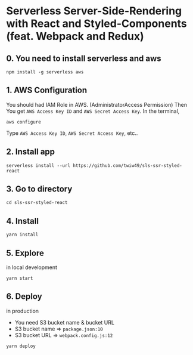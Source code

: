 # Serverless Server-Side-Rendering with React and Styled-Components (feat. Webpack and Redux)

## 0. You need to install serverless and aws
```
npm install -g serverless aws
```

## 1. AWS Configuration
You should had IAM Role in AWS. (AdministratorAccess Permission)
Then You get `AWS Access Key ID` and `AWS Secret Access Key`.
In the terminal,
```
aws configure
```
Type `AWS Access Key ID`, `AWS Secret Access Key`, etc..

## 2. Install app
```
serverless install --url https://github.com/twiw49/sls-ssr-styled-react
```

## 3. Go to directory
```
cd sls-ssr-styled-react
```

## 4. Install
```
yarn install
```

## 5. Explore
in local development
```
yarn start
```

## 6. Deploy
in production
* You need S3 bucket name & bucket URL
* S3 bucket name => `package.json:10`
* S3 bucket URL => `webpack.config.js:12`
```
yarn deploy
```
